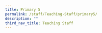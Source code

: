 ```yaml
---
title: Primary 5
permalink: /staff/Teaching-Staff/primary5/
description: ""
third_nav_title: Teaching Staff
---
```

